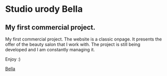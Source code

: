 # Studio urody Bella
## My first commercial project. 

My first commercial project. The website is a classic onpage. It presents the offer of the beauty salon that I work with.
The project is still being developed and I am constantly managing it. 

Enjoy :)

[Bella](https://zielsone.github.io/bellaProject/)

